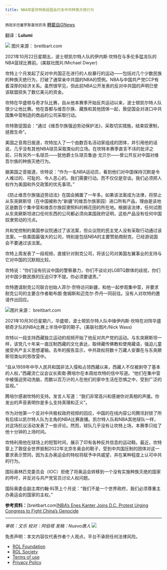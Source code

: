 ```yaml
---
title: NBA球星坎特敦促国会打击中共种族灭绝行为
---
```

`西班牙巴塞罗那喜悦农场` [轉載自GNews](https://gnews.org/zh-hans/1634953/)

翻译：**Lulumi**

![](https://assets.gnews.org/wp-content/uploads/2021/11/image-23.png) 图片来源： breitbart.com

2021年10月22日星期五，波士顿凯尔特人队的伊内斯·坎特在与多伦多猛龙队的NBA篮球比赛前。(美联社图片/Michael Dwyer)

坎特上个月发起了反对中共国正在进行的人权暴行的运动——包括对几个少数民族的种族灭绝行为，打破了通常亲中共国的NBA的惯例。NBA与中国共产党CCP有着深厚的经济关系。虽然很罕见，但此前NBA公开发表的反对中共国的声明已使该联盟损失了数亿美元的资金。

坎特在华盛顿与奇才队比赛，自从他本赛季开始反共运动以来，波士顿凯尔特人队很少让他比赛。他在首都与维吾尔族、藏族和其他团体一起，敦促国会对进口中共国集中营制造的商品的公司采取行动。

坎特敦促国会：“通过《维吾尔族强迫劳动保护法》，采取切实措施，结束奴隶制，拯救生命”。

美国之音周日报道，坎特加入了一个由数百名活动家组成的团体，并引用他的话说，几乎没有其他NBA球员采取类似的立场。在坎特本赛季直言不讳的批评之前，只有另外一名球员——犹他爵士队球员鲁迪·戈贝尔——曾公开反对中国对维吾尔族的种族灭绝行为。

据美国之音报道，坎特说：“作为一名NBA运动员，看到他们对中国保持沉默是令人难过的、可耻的、令人恶心的。我们需要行动。而不仅仅是空谈。我们必须把人权作为美国和外交政策的优先事项。”

《防止维吾尔族强迫劳动法》在国会搁置了一年多。如果该法案成为法律，将禁止从东突厥斯坦（在中国被称为“新疆”的维吾尔族家园）进口所有产品，理由是该地区是数百个集中营和维吾尔族奴隶照料的棉花田的所在地。根据该法律，任何试图从东突厥斯坦进口任何东西的公司都必须向美国政府证明，这些产品没有任何中国奴隶劳动的污点。

共和党控制的美国参议院通过了该法案，但众议院的民主党人没有采取行动通过该法案。一些美国最强大的公司，特别是包括NBA的主要赞助商耐克，已经游说国会不要通过该法案。

坎特上周发表了一段视频，直接针对耐克公司，将该公司对美国左翼事业的支持与它对中国的沉默相比较。

坎特说：“你们没有抗议中国的警察暴力，你们不谈论对LGBTQ群体的歧视，你们对中国少数民族的压迫只字不提。你必须要谴责。”

坎特邀请耐克公司联合创始人菲尔·奈特访问新疆，和他一起参观集中营，并要求耐克公司的主要合作者勒布朗·詹姆斯和迈克尔·乔丹一同前往。没有人对坎特的邀请作出回应。

![](https://assets.gnews.org/wp-content/uploads/2021/11/image-25.png)图片来源： breitbart.com

2021年10月30日星期六，华盛顿，波士顿凯尔特人队中锋伊内斯·坎特在对阵华盛顿奇才队的NBA比赛上半场中穿的鞋子。(美联社图片/Nick Wass)

坎特以一段支持西藏独立运动的视频开始了他反对共产党的运动。与东突厥斯坦一样，该党几十年来一直压制西藏的文化表达，取缔藏传佛教和使用藏语，强迫儿童接受共产主义思想灌输。去年的报告显示，中共政权将数十万藏人安置在与东突厥斯坦类似的劳改营中。

“自从1959年中华人民共和国非法入侵和占领西藏以来，西藏人不仅被剥夺了基本的人权，”西藏流亡议会议长索南·腾培尔在本周给坎特的信中写道。“他们在集中营中被强迫劳动洗脑，而数以百万计的人在他们的家中生活在恐惧之中，受到广泛的监视。”

腾培尔感谢坎特的支持。发言人写道：“我们非常高兴和感谢你对真相的声援。你发出的声音表明你是多么支持真理和正义”。

作为对他第一个反对中共极权政府视频的回应，中国的在线内容公司腾讯封锁了所有后续以凯尔特人队为主角的NBA比赛直播。凯尔特人队和NBA其他球队一样，对这场抗议活动发表了一些评论。然而，球队几乎没有让坎特上场，本赛季只给了他十分钟的上场时间。

坎特利用他在球场上的短暂时间，展示了印有各种反共信息的运动鞋。最近，坎特穿上了敦促全世界抵制2022年北京冬奥会的鞋子，受到中共国压制的团体对这一要求表示赞同，因为主办奥运会的特权将赋予中共威望，并在某种程度上认可中共的行为。

国际奥林匹克委员会（IOC）拒绝了将奥运会转移到一个没有实施种族灭绝的国家的呼吁，并反对与共产党官员讨论人权问题。

国际奥委会副主席约翰·科茨上个月说：“我们不是一个世界政府，我们必须尊重主办奥运会的国家的主权。”

**参考资料：**[breitbart.com][NBA’s Enes Kanter Joins D.C. Protest Urging Congress to Fight China’s Genocide](https://www.breitbart.com/sports/2021/11/01/nbas-enes-kanter-joins-d-c-protest-urging-congress-to-fight-chinas-genocide/)

* * *

*审核：文乐
校对：阿伯塔
发稿：Nuevo唐人*
![](https://assets.gnews.org/wp-content/uploads/2021/11/tempsnip111.png)


 

免责声明：本文内容仅代表作者个人观点，平台不承担任何法律风险。

- [ROL Foundation](https://rolfoundation.org/)
- [ROL Society](https://rolsociety.org/)
- [Terms of use](https://gnews.org/terms-of-use-3/)
- [Privacy Policy](https://gnews.org/privacy-policy/)
